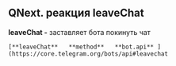 ## QNext. реакция leaveChat

**leaveChat -** заставляет бота покинуть чат


```plain
[**leaveChat**   **method**   **bot.api** ](https://core.telegram.org/bots/api#leavechat
```




